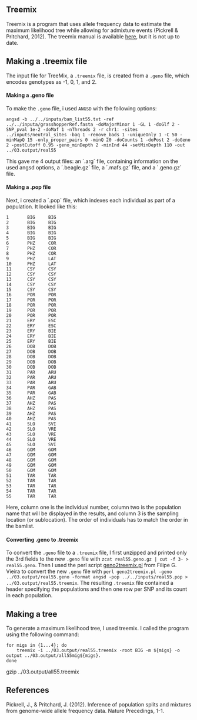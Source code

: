 ## Treemix

Treemix is a program that uses allele frequency data to estimate the maximum likelihood tree while allowing for admixture events (Pickrell & Pritchard, 2012). The treemix manual is available [here](http://gensoft.pasteur.fr/docs/treemix/1.12/treemix_manual_10_1_2012.pdf), but it is not up to date.

## Making a .treemix file

The input file for TreeMix, a `.treemix` file, is created from a `.geno` file, which encodes genotypes as -1, 0, 1, and 2. 

#### Making a .geno file
To make the `.geno` file, i used `ANGSD` with the following options: 

```
angsd -b ../../inputs/bam_list55.txt -ref ../../inputa/grasshopperRef.fasta -doMajorMinor 1 -GL 1 -doGlf 2 -SNP_pval 1e-2 -doMaf 1 -nThreads 2 -r chr1: -sites ../inputs/neutral_sites -baq 1 -remove_bads 1 -uniqueOnly 1 -C 50 -minMapQ 15 -only_proper_pairs 0 -minQ 20 -doCounts 1 -doPost 2 -doGeno 2 -postCutoff 0.95 -geno_minDepth 2 -minInd 44 -setMinDepth 110 -out ../03.output/real55
```

This gave me 4 output files: an ´.arg´ file, containing information on the used angsd options, a ´.beagle.gz´ file, a ´.mafs.gz´ file, and a ´.geno.gz´ file. 

#### Making a .pop file
Next, i created a ´.pop´ file, which indexes each individual as part of a population. It looked like this: 

```
1       BIG     BIG
2       BIG     BIG
3       BIG     BIG
4       BIG     BIG
5       BIG     BIG
6       PHZ     COR
7       PHZ     COR
8       PHZ     COR
9       PHZ     LAT
10      PHZ     LAT
11      CSY     CSY
12      CSY     CSY
13      CSY     CSY
14      CSY     CSY
15      CSY     CSY
16      POR     POR
17      POR     POR
18      POR     POR
19      POR     POR
20      POR     POR
21      ERY     ESC
22      ERY     ESC
23      ERY     BIE
24      ERY     BIE
25      ERY     BIE
26      DOB     DOB
27      DOB     DOB
28      DOB     DOB
29      DOB     DOB
30      DOB     DOB
31      PAR     ARU
32      PAR     ARU
33      PAR     ARU
34      PAR     GAB
35      PAR     GAB
36      AHZ     PAS
37      AHZ     PAS
38      AHZ     PAS
39      AHZ     PAS
40      AHZ     PAS
41      SLO     SVI
42      SLO     VRE
43      SLO     VRE
44      SLO     VRE
45      SLO     SVI
46      GOM     GOM
47      GOM     GOM
48      GOM     GOM
49      GOM     GOM
50      GOM     GOM
51      TAR     TAR
52      TAR     TAR
53      TAR     TAR
54      TAR     TAR
55      TAR     TAR
```
Here, column one is the individual number, column two is the population name that will be displayed in the results, and column 3 is the sampling location (or sublocation). The order of individuals has to match the order in the bamlist.

#### Converting .geno to .treemix
To convert the `.geno` file to a `.treemix` file, I first unzipped and printed only the 3rd fields to the new `.geno` file with `zcat real55.geno.gz | cut -f 3- > real55.geno`. Then I used the perl script [geno2treemix.pl](../04.treemix/02.scripts/geno2treemix.pl) from Filipe G. Vieira to convert the new `.geno` file with `perl geno2treemix.pl -geno ../03.output/real55.geno -format angsd -pop ../../inputs/real55.pop > ../03.output/real55.treemix`. The resulting `.treemix` file contained a header specifying the populations and then one row per SNP and its count in each population.  

## Making a tree

To generate a maximum likelihood tree, I used treemix. I called the program using the following command: 

```
for migs in {1...4}; do 
    treemix -i ../03.output/real55.treemix -root BIG -m ${migs} -o output ../03.output/all55mig${migs}.
done
```

gzip ../03.output/all55.treemix

## References 

Pickrell, J., & Pritchard, J. (2012). Inference of population splits and mixtures from genome-wide allele frequency data. Nature Precedings, 1-1.